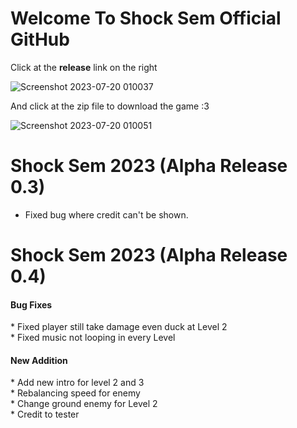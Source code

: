 # Welcome To Shock Sem Official GitHub

Click at the <b>release</b> link on the right



![Screenshot 2023-07-20 010037](https://github.com/Fwofy/Shock-Sem/assets/128760862/f88144d3-2293-4d01-826d-a669c7e64df5)

And click at the zip file to download the game :3



![Screenshot 2023-07-20 010051](https://github.com/Fwofy/Shock-Sem/assets/128760862/86055209-991d-445a-b26f-4a6319a55db3)

# Shock Sem 2023 (Alpha Release 0.3)

* Fixed bug where credit can't be shown.


# Shock Sem 2023 (Alpha Release 0.4)

<h4>Bug Fixes</h4>
* Fixed player still take damage even duck at Level 2<br>
* Fixed music not looping in every Level

<h4>New Addition</h4>
* Add new intro for level 2 and 3<br>
* Rebalancing speed for enemy<br>
* Change ground enemy for Level 2<br>
* Credit to tester
